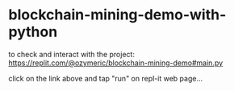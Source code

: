 # blockchain-mining-demo-with-python

to check and interact with the project: https://replit.com/@ozymeric/blockchain-mining-demo#main.py

click on the link above and tap "run" on repl-it web page...
